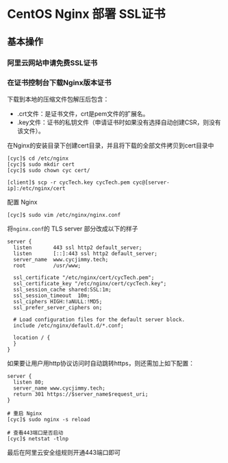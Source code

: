 # CentOS Nginx 部署 SSL证书

## 基本操作
### 阿里云网站申请免费SSL证书
### 在证书控制台下载Nginx版本证书
下载到本地的压缩文件包解压后包含：
* .crt文件：是证书文件，crt是pem文件的扩展名。
* .key文件：证书的私钥文件（申请证书时如果没有选择自动创建CSR，则没有该文件）。

在Nginx的安装目录下创建cert目录，并且将下载的全部文件拷贝到cert目录中
```shell script
[cyc]$ cd /etc/nginx
[cyc]$ sudo mkdir cert
[cyc]$ sudo chown cyc cert/
```
```shell script
[client]$ scp -r cycTech.key cycTech.pem cyc@[server-ip]:/etc/nginx/cert
```

配置 Nginx
```shell script
[cyc]$ sudo vim /etc/nginx/nginx.conf
```

将`nginx.conf`的 TLS server 部分改成以下的样子
```apacheconf
server {
  listen       443 ssl http2 default_server;
  listen       [::]:443 ssl http2 default_server;
  server_name  www.cycjimmy.tech;
  root         /usr/www;
  
  ssl_certificate "/etc/nginx/cert/cycTech.pem";
  ssl_certificate_key "/etc/nginx/cert/cycTech.key";
  ssl_session_cache shared:SSL:1m;
  ssl_session_timeout  10m;
  ssl_ciphers HIGH:!aNULL:!MD5;
  ssl_prefer_server_ciphers on;
  
  # Load configuration files for the default server block.
  include /etc/nginx/default.d/*.conf;
  
  location / {
  }
}
```

如果要让用户用http协议访问时自动跳转https，则还需加上如下配置：
```apacheconf
server {
  listen 80;
  server_name www.cycjimmy.tech;
  return 301 https://$server_name$request_uri;
}
```

```shell script
# 重启 Nginx
[cyc]$ sudo nginx -s reload

# 查看443端口是否启动
[cyc]$ netstat -tlnp
```

最后在阿里云安全组规则开通443端口即可
